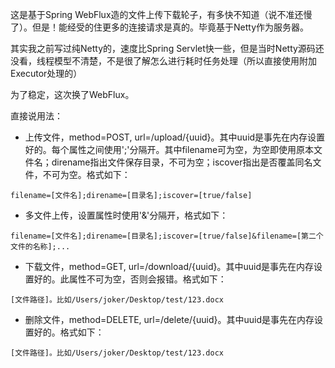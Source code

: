 这是基于Spring WebFlux造的文件上传下载轮子，有多快不知道（说不准还慢了）。但是！能经受的住更多的连接请求是真的。毕竟基于Netty作为服务器。

其实我之前写过纯Netty的，速度比Spring Servlet快一些，但是当时Netty源码还没看，线程模型不清楚，不是很了解怎么进行耗时任务处理（所以直接使用附加Executor处理的）

为了稳定，这次换了WebFlux。

直接说用法：


- 上传文件，method=POST, url=/upload/{uuid}。其中uuid是事先在内存设置好的。每个属性之间使用';'分隔开。其中filename可为空，为空即使用原本文件名；direname指出文件保存目录，不可为空；iscover指出是否覆盖同名文件，不可为空。格式如下：
```
filename=[文件名];direname=[目录名];iscover=[true/false]
```


- 多文件上传，设置属性时使用'&'分隔开，格式如下：
```
filename=[文件名];direname=[目录名];iscover=[true/false]&filename=[第二个文件的名称];...
```


- 下载文件，method=GET, url=/download/{uuid}。其中uuid是事先在内存设置好的。此属性不可为空，否则会报错。格式如下：
```
[文件路径]。比如/Users/joker/Desktop/test/123.docx
```


- 删除文件，method=DELETE, url=/delete/{uuid}。其中uuid是事先在内存设置好的。格式如下：
```
[文件路径]。比如/Users/joker/Desktop/test/123.docx
```
